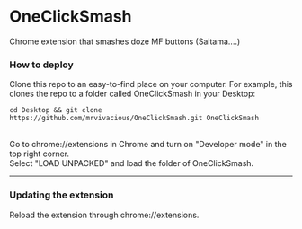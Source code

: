 # OneClickSmash
Chrome extension that smashes doze MF buttons (Saitama....)
<br>
### How to deploy
Clone this repo to an easy-to-find place on your computer. For example, this clones the repo to a folder called OneClickSmash in your Desktop:
```
cd Desktop && git clone https://github.com/mrvivacious/OneClickSmash.git OneClickSmash
```
<br>
Go to chrome://extensions in Chrome and turn on "Developer mode" in the top right corner.
<br>
Select "LOAD UNPACKED" and load the folder of OneClickSmash.
<hr>

### Updating the extension
Reload the extension through chrome://extensions.
